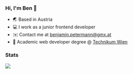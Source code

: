 ### Hi, I'm Ben 👋

* 🌏 Based in Austria
* :computer: I work as a junior frontend developer
* ✉️  Contact me at [benjamin.petermann@gmx.at](mailto:benjamin.petermann@gmx.at)
* :school: Academic web developer degree @ [Technikum Wien](https://academy.technikum-wien.at/master-akademische-abschluesse/web-development/)

### Stats
![](https://github-readme-stats-git-masterrstaa-rickstaa.vercel.app/api/top-langs/?username=bPetermann&theme=dark&hide_border=false&include_all_commits=false&count_private=false&layout=compact)


                    
